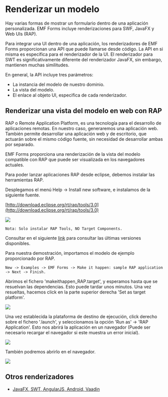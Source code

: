 # Renderizar un modelo

Hay varias formas de mostrar un formulario dentro de una aplicación personalizada. EMF Forms incluye renderizaciones para SWF, JavaFX y Web UIs (RAP).

Para integrar una UI dentro de una aplicación, los renderizadores de EMF Forms proporcionan una API que puede llamarse desde código. La API en si misma es especifica para el renderizador de la UI. El renderizador para SWT es significativamente diferente del renderizador JavaFX, sin embargo, mantienen muchas similitudes. 

En general, la API incluye tres parámetros:

- La instancia del modelo de nuestro dominio.
- La vista del modelo.
- El enlace al objeto UI, especifica de cada renderizador.


## Renderizar una vista del modelo en web con RAP

RAP o Remote Application Platform, es una tecnología para el desarrollo de aplicaciones remotas. En nuestro caso, generaremos una aplicación web. También permite desarrollar una aplicación web y de escritorio, que actuarán sobre el mismo código fuente, sin necesidad de desarrollar ambas por separado.

EMF Forms proporciona una renderización de la vista del modelo compatible con RAP que puede ser visualizada en los navegadores actuales.

Para poder lanzar aplicaciones RAP desde eclipse, debemos instalar las herramientas RAP.

Desplegamos el menú Help -> Install new software, e instalamos de la siguiente fuente.

[http://download.eclipse.org/rt/rap/tools/3.0](http://download.eclipse.org/rt/rap/tools/3.0)

![](http://i.imgur.com/SubkQHr.jpg)

    Nota: Solo instalar RAP Tools, NO Target Components.

Consultar en el siguiente [link](https://www.eclipse.org/rap/downloads/) para consultar las últimas versiones disponibles.

Para nuestra demostración, importamos el modelo de ejemplo proporcionado por RAP.

    New -> Examples -> EMF Forms -> Make it happen: sample RAP application -> Next -> Finish.
    
Abrimos el fichero 'makeithappen_RAP.target', y esperamos hasta que se resuelvan las dependencias. Esto puede tardar unos minutos. Una vez resueltas, hacemos click en la parte superior derecha 'Set as target platform'.

![](http://i.imgur.com/HTN6xIT.jpg)

Una vez establecida la plataforma de destino de ejecución, click derecho sobre el fichero '.launch', y seleccionamos la opción 'Run as' -> 'RAP Application'. Esto nos abrirá la aplicación en un navegador (Puede ser necesario recargar el navegador si este muestra un error inicial).

![](http://i.imgur.com/hTPnk1D.jpg)

También podremos abrirlo en el navegador.

![](http://i.imgur.com/S9yFAXy.jpg)

## Otros renderizadores

- [JavaFX, SWT, AngularJS, Android, Vaadin](http://eclipsesource.com/blogs/tutorials/emf-forms-renderer)

